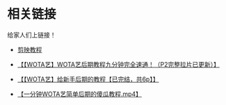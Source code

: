 # 相关链接

给家人们上链接！

- [剪映教程](https://www.bilibili.com/video/BV1j3SdYmEFK/)

- [【【WOTA艺】WOTA艺后期教程九分钟完全速通！（P2完整拉片已更新）】](https://www.bilibili.com/video/BV1Ps4y1R7VD/?share_source=copy_web&vd_source=8a50aa6a063af6df458f2f594128a390)

- [【【WOTA艺】给新手后期的教程【已完结，共6p】】](https://www.bilibili.com/video/BV1LW411o7XJ/?share_source=copy_web&vd_source=8a50aa6a063af6df458f2f594128a390) 

- [【一分钟WOTA艺简单后期的傻瓜教程.mp4】](https://www.bilibili.com/video/BV1wL4y1J76n/?share_source=copy_web&vd_source=8a50aa6a063af6df458f2f594128a390) 

  